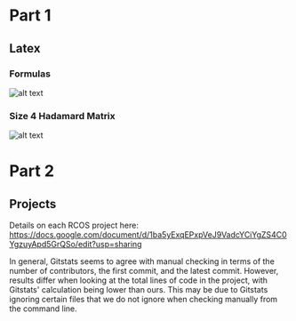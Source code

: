# Part 1
## Latex
### Formulas
![alt text](https://i.gyazo.com/4d4038b66d96699dae85432fe1e3246c.png)
### Size 4 Hadamard Matrix
![alt text](https://i.gyazo.com/9cfa1c906618d6472686203cd1c0e71f.png)

# Part 2

## Projects
Details on each RCOS project here:
https://docs.google.com/document/d/1ba5yExqEPxpVeJ9VadcYCiYgZS4C0YgzuyApd5GrQSo/edit?usp=sharing

In general, Gitstats seems to agree with manual checking in terms of the number of contributors, the first commit, and the latest commit. However, results differ when looking at the total lines of code in the project, with Gitstats' calculation being lower than ours. This may be due to Gitstats ignoring certain files that we do not ignore when checking manually from the command line.
